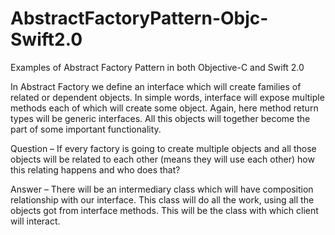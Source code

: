 # AbstractFactoryPattern-Objc-Swift2.0
Examples of Abstract Factory Pattern in both Objective-C and Swift 2.0


In Abstract Factory we define an interface which will create families of related or dependent objects. In simple words, interface will expose multiple methods each of which will create some object. Again, here method return types will be generic interfaces. All this objects will together become the part of some important functionality.

Question – If every factory is going to create multiple objects and all those objects will be related to each other (means they will use each other) how this relating happens and who does that?

Answer –
There will be an intermediary class which will have composition relationship with our interface.
This class will do all the work, using all the objects got from interface methods.
This will be the class with which client will interact.